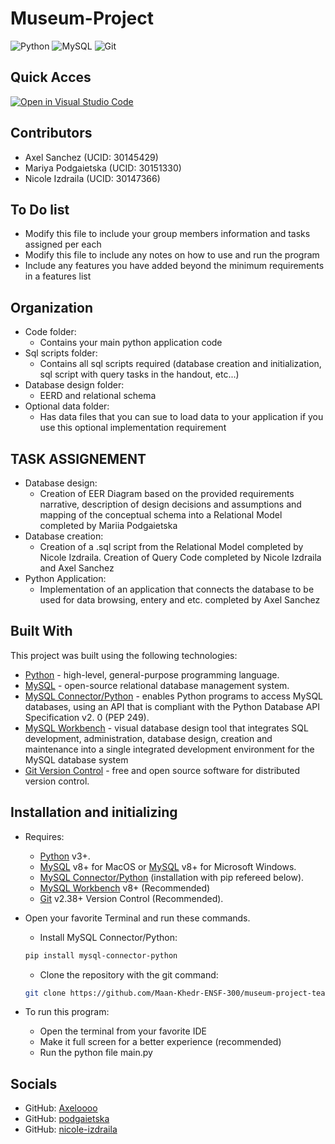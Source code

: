 # Museum-Project

![Python](https://img.shields.io/badge/python-3670A0?style=for-the-badge&logo=python&logoColor=ffdd54) ![MySQL](https://img.shields.io/badge/MySQL-00000F?style=for-the-badge&logo=mysql&logoColor=white) ![Git](https://img.shields.io/badge/git-%23F05033.svg?style=for-the-badge&logo=git&logoColor=white)

## Quick Acces
[![Open in Visual Studio Code](https://classroom.github.com/assets/open-in-vscode-c66648af7eb3fe8bc4f294546bfd86ef473780cde1dea487d3c4ff354943c9ae.svg)](https://classroom.github.com/online_ide?assignment_repo_id=9427580&assignment_repo_type=AssignmentRepo)

## Contributors
- Axel Sanchez (UCID: 30145429)
- Mariya Podgaietska (UCID: 30151330)
- Nicole Izdraila (UCID: 30147366)

## To Do list
- Modify this file to include your group members information and tasks assigned per each
- Modify this file to include any notes on how to use and run the program
- Include any features you have added beyond the minimum requirements in a features list

## Organization
- Code folder: 
    - Contains your main python application code
- Sql scripts folder:
    - Contains all sql scripts required (database creation and initialization, sql script with query tasks in the handout, etc...)
- Database design folder:
    - EERD and relational schema
- Optional data folder:
    - Has data files that you can sue to load data to your application if you use this optional implementation requirement

## TASK ASSIGNEMENT
- Database design: 
    - Creation of EER Diagram based on the provided requirements narrative, description of design decisions and assumptions and mapping of the conceptual schema into a Relational Model completed by Mariia Podgaietska 
- Database creation: 
    - Creation of a .sql script from the Relational Model completed by Nicole Izdraila. Creation of Query Code completed by Nicole Izdraila and Axel Sanchez
- Python Application:
    - Implementation of an application that connects the database to be used for data browsing, entery and etc. completed by Axel Sanchez

## Built With
This project was built using the following technologies:
- [Python](https://www.python.org/) - high-level, general-purpose programming language.
- [MySQL](https://www.mysql.com/) - open-source relational database management system.
- [MySQL Connector/Python](https://dev.mysql.com/doc/connector-python/en/) - enables Python programs to access MySQL databases, using an API that is compliant with the Python Database API Specification v2. 0 (PEP 249).
- [MySQL Workbench](https://www.mysql.com/products/workbench/) - visual database design tool that integrates SQL development, administration, database design, creation and maintenance into a single integrated development environment for the MySQL database system
- [Git Version Control](https://git-scm.com/) - free and open source software for distributed version control. 

## Installation and initializing
- Requires: 
    - [Python](https://www.python.org/downloads/) v3+.
    - [MySQL](https://dev.mysql.com/downloads/mysql/) v8+ for MacOS or [MySQL](https://dev.mysql.com/downloads/installer/) v8+ for Microsoft Windows.
    - [MySQL Connector/Python](https://dev.mysql.com/doc/connector-python/en/connector-python-installation-binary.html) (installation with pip refereed below).
    - [MySQL Workbench](https://dev.mysql.com/downloads/workbench/) v8+ (Recommended)
    - [Git](https://git-scm.com/downloads) v2.38+ Version Control (Recommended).

- Open your favorite Terminal and run these commands.

    - Install MySQL Connector/Python:
    
     ```sh
    pip install mysql-connector-python
    ```

    - Clone the repository with the git command:
    
    ```sh
    git clone https://github.com/Maan-Khedr-ENSF-300/museum-project-team-18.git
    ```

- To run this program:
    - Open the terminal from your favorite IDE
    - Make it full screen for a better experience (recommended)
    - Run the python file main.py 

## Socials
- GitHub: [Axeloooo](https://github.com/Axeloooo)
- GitHub: [podgaietska](https://github.com/podgaietska)
- GitHub: [nicole-izdraila](https://github.com/nicole-izdraila)


